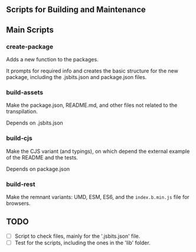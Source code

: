 ## Scripts for Building and Maintenance

## Main Scripts

### create-package

Adds a new function to the packages.

It prompts for required info and creates the basic structure for the new package, including the .jsbits.json and package.json files.

### build-assets

Make the package.json, README.md, and other files not related to the transpilation.

Depends on .jsbits.json

### build-cjs

Make the CJS variant (and typings), on which depend the external example of the README and the tests.

Depends on package.json

### build-rest

Make the remnant variants: UMD, ESM, ES6, and the `index.b.min.js` file for browsers.

## TODO

- [ ] Script to check files, mainly for the '.jsbits.json' file.
- [ ] Test for the scripts, including the ones in the 'lib' folder.
